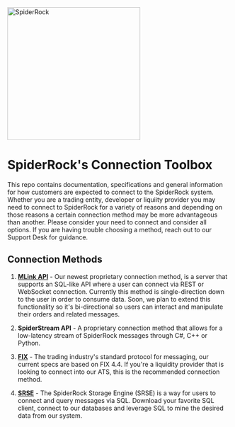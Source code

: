 <img src="https://data-portal.spiderrock.net/imgs/SpiderRock-Horizontal-Logo.png" width="300" alt="SpiderRock">

# SpiderRock's Connection Toolbox

This repo contains documentation, specifications and general information for how customers are expected to connect to the SpiderRock system. Whether you are a trading entity, developer or liquiity provider you may need to connect to SpiderRock for a variety of reasons and depending on those reasons a certain connection method may be more advantageous than another. Please consider your need to connect and consider all options. If you are having trouble choosing a method, reach out to our Support Desk for guidance. 

## Connection Methods
1. **[MLink API](./MLink/README.md)** - Our newest proprietary connection method, is a server that supports an SQL-like API where a user can connect via REST or WebSocket connection. Currently this method is single-direction down to the user in order to consume data. Soon, we plan to extend this functionality so it's bi-directional so users can interact and manipulate their orders and related messages. 

2. **SpiderStream API** - A proprietary connection method that allows for a low-latency stream of SpiderRock messages through C#, C++ or Python.

3. **[FIX](./FIX/README.md)** - The trading industry's standard protocol for messaging, our current specs are based on FIX 4.4. If you're a liquidity provider that is looking to connect into our ATS, this is the recommended connection method.

4. **[SRSE](./SRSE/README.md)** - The SpiderRock Storage Engine (SRSE) is a way for users to connect and query messages via SQL. Download your favorite SQL client, connect to our databases and leverage SQL to mine the desired data from our system.